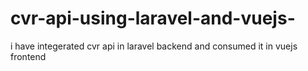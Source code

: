# cvr-api-using-laravel-and-vuejs-
i have integerated cvr api in laravel backend and consumed it in vuejs frontend 
